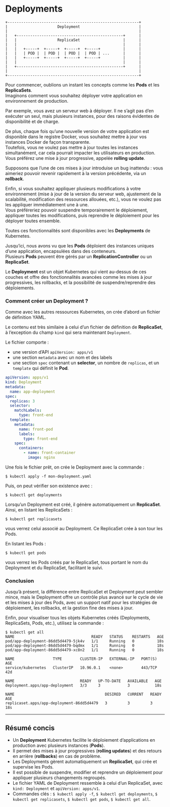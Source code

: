 # Deployments

``` 
+----------------------------------------------------------+
|                      Deployment                          |
|                                                          |
|   +-----------------------------------------------+      |
|   |                  ReplicaSet                   |      |
|   |                                               |      |
|   |   +-----+  +-----+  +-----+  +-----+          |      |
|   |   | POD |  | POD |  | POD |  | POD | ...      |      |
|   |   +-----+  +-----+  +-----+  +-----+          |      |
|   |                                               |      |
|   +-----------------------------------------------+      |
|                                                          |
+----------------------------------------------------------+
```

Pour commencer, oublions un instant les concepts comme les **Pods** et les **ReplicaSets**.\
Imaginons comment vous souhaitez déployer votre application en environnement de production.

Par exemple, vous avez un serveur web à déployer. Il ne s’agit pas d’en exécuter un seul, mais plusieurs instances, pour des raisons évidentes de disponibilité et de charge.

De plus, chaque fois qu’une nouvelle version de votre application est disponible dans le registre Docker, vous souhaitez mettre à jour vos instances Docker de façon transparente.\
Toutefois, vous ne voulez pas mettre à jour toutes les instances simultanément, car cela pourrait impacter les utilisateurs en production. Vous préférez une mise à jour progressive, appelée **rolling update**.

Supposons que l’une de ces mises à jour introduise un bug inattendu : vous aimeriez pouvoir revenir rapidement à la version précédente, via un **rollback**.

Enfin, si vous souhaitez appliquer plusieurs modifications à votre environnement (mise à jour de la version du serveur web, ajustement de la scalabilité, modification des ressources allouées, etc.), vous ne voulez pas les appliquer immédiatement une à une.\
Vous préféreriez pouvoir suspendre temporairement le déploiement, appliquer toutes les modifications, puis reprendre le déploiement pour les déployer toutes ensemble.

Toutes ces fonctionnalités sont disponibles avec les **Deployments** de Kubernetes.

Jusqu’ici, nous avons vu que les **Pods** déploient des instances uniques d’une application, encapsulées dans des conteneurs.\
Plusieurs **Pods** peuvent être gérés par un **ReplicationController** ou un **ReplicaSet**.

Le **Deployment** est un objet Kubernetes qui vient au-dessus de ces couches et offre des fonctionnalités avancées comme les mises à jour progressives, les rollbacks, et la possibilité de suspendre/reprendre des déploiements.

### Comment créer un Deployment ?
Comme avec les autres ressources Kubernetes, on crée d’abord un fichier de définition YAML.

Le contenu est très similaire à celui d’un fichier de définition de **ReplicaSet**, à l’exception du champ `kind` qui sera maintenant `Deployment`.

Le fichier comporte :
- une version d’API `apiVersion: apps/v1`
- une section `metadata` avec un nom et des labels
- une section `spec` contenant un **selector**, un nombre de `replicas`, et un `template` qui définit le **Pod**.

```yaml
apiVersion: apps/v1
kind: Deployment
metadata:
  name: app-deployment
spec:
  replicas: 3
  selector:
    matchLabels:
      type: front-end
  template:
    metadata:
      name: front-pod
      labels:
        type: front-end
    spec:
      containers:
        - name: front-container
          image: nginx
```

Une fois le fichier prêt, on crée le Deployment avec la commande :
```
$ kubectl apply -f mon-deployment.yaml
```
Puis, on peut vérifier son existence avec :
```
$ kubectl get deployments
```

Lorsqu’un Deployment est créé, il génère automatiquement un **ReplicaSet**. Ainsi, en listant les ReplicaSets :
```
$ kubectl get replicasets
```
vous verrez celui associé au Deployment. Ce ReplicaSet crée à son tour les Pods.

En listant les Pods :
```
$ kubectl get pods
```
vous verrez les Pods créés par le ReplicaSet, tous portant le nom du Deployment et du ReplicaSet, facilitant le suivi.

### Conclusion
Jusqu’à présent, la différence entre ReplicaSet et Deployment peut sembler mince, mais le Deployment offre un contrôle plus avancé sur le cycle de vie et les mises à jour des Pods, avec un support natif pour les stratégies de déploiement, les rollbacks, et la gestion fine des mises à jour.

Enfin, pour visualiser tous les objets Kubernetes créés (Deployments, ReplicaSets, Pods, etc.), utilisez la commande :
```
$ kubectl get all
NAME                                  READY   STATUS    RESTARTS   AGE
pod/app-deployment-86dd5d4479-5jk4v   1/1     Running   0          18s
pod/app-deployment-86dd5d4479-bqdmx   1/1     Running   0          18s
pod/app-deployment-86dd5d4479-xc8n2   1/1     Running   0          18s

NAME                 TYPE        CLUSTER-IP   EXTERNAL-IP   PORT(S)   AGE
service/kubernetes   ClusterIP   10.96.0.1    <none>        443/TCP   42d

NAME                             READY   UP-TO-DATE   AVAILABLE   AGE
deployment.apps/app-deployment   3/3     3            3           18s

NAME                                        DESIRED   CURRENT   READY   AGE
replicaset.apps/app-deployment-86dd5d4479   3         3         3       18s
```

***

## Résumé concis

- Un **Deployment** Kubernetes facilite le déploiement d’applications en production avec plusieurs instances (**Pods**).
- Il permet des mises à jour progressives (**rolling updates**) et des retours en arrière (**rollbacks**) en cas de problème.
- Les Deployments gèrent automatiquement un **ReplicaSet**, qui crée et supervise les Pods.
- Il est possible de suspendre, modifier et reprendre un déploiement pour appliquer plusieurs changements regroupés.
- Le fichier YAML de Deployment ressemble à celui d’un ReplicaSet, avec `kind: Deployment` et `apiVersion: apps/v1`.
- Commandes clés : `$ kubectl apply -f`, `$ kubectl get deployments`, `$ kubectl get replicasets`, `$ kubectl get pods`, `$ kubectl get all`.

